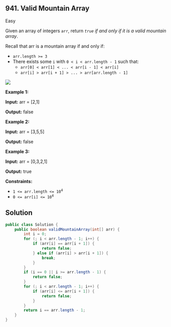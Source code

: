 ## 941\. Valid Mountain Array

Easy

Given an array of integers `arr`, return _`true` if and only if it is a valid mountain array_.

Recall that arr is a mountain array if and only if:

*   `arr.length >= 3`
*   There exists some `i` with `0 < i < arr.length - 1` such that:
    *   `arr[0] < arr[1] < ... < arr[i - 1] < arr[i]`
    *   `arr[i] > arr[i + 1] > ... > arr[arr.length - 1]`

![](https://assets.leetcode.com/uploads/2019/10/20/hint_valid_mountain_array.png)

**Example 1:**

**Input:** arr = [2,1]

**Output:** false

**Example 2:**

**Input:** arr = [3,5,5]

**Output:** false

**Example 3:**

**Input:** arr = [0,3,2,1]

**Output:** true

**Constraints:**

*   <code>1 <= arr.length <= 10<sup>4</sup></code>
*   <code>0 <= arr[i] <= 10<sup>4</sup></code>

## Solution

```java
public class Solution {
    public boolean validMountainArray(int[] arr) {
        int i = 0;
        for (; i < arr.length - 1; i++) {
            if (arr[i] == arr[i + 1]) {
                return false;
            } else if (arr[i] > arr[i + 1]) {
                break;
            }
        }
        if (i == 0 || i >= arr.length - 1) {
            return false;
        }
        for (; i < arr.length - 1; i++) {
            if (arr[i] <= arr[i + 1]) {
                return false;
            }
        }
        return i == arr.length - 1;
    }
}
```